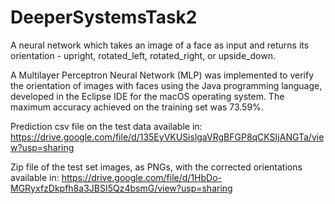# DeeperSystemsTask2
A neural network which takes an image of a face as input and returns its orientation - upright, rotated_left, rotated_right, or upside_down. 

A Multilayer Perceptron Neural Network (MLP) was implemented to verify the orientation of images with faces using the Java programming language, developed in the Eclipse IDE for the macOS operating system. The maximum accuracy achieved on the training set was 73.59%.

Prediction csv file on the test data available in: https://drive.google.com/file/d/135EyVKUSislgaVRgBFGP8qCKSIjANGTa/view?usp=sharing

Zip file of the test set images, as PNGs, with the corrected orientations available in: https://drive.google.com/file/d/1HbDo-MGRyxfzDkpfh8a3JBSI5Qz4bsmG/view?usp=sharing
